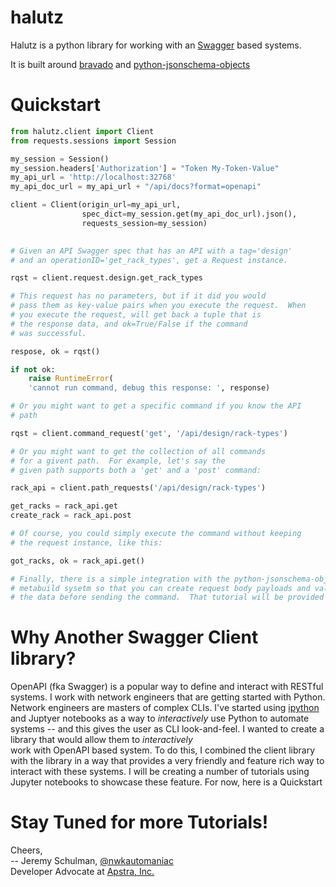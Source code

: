 # halutz

Halutz is a python library for working with an [Swagger](https://swagger.io/) based systems.


It is built around [bravado](https://github.com/Yelp/bravado) and
 [python-jsonschema-objects](https://github.com/cwacek/python-jsonschema-objects)


# Quickstart

````python
from halutz.client import Client
from requests.sessions import Session

my_session = Session()
my_session.headers['Authorization'] = "Token My-Token-Value"
my_api_url = 'http://localhost:32768'
my_api_doc_url = my_api_url + "/api/docs?format=openapi"

client = Client(origin_url=my_api_url, 
                spec_dict=my_session.get(my_api_doc_url).json(),
                requests_session=my_session)
    

# Given an API Swagger spec that has an API with a tag='design'
# and an operationID='get_rack_types', get a Request instance.

rqst = client.request.design.get_rack_types

# This request has no parameters, but if it did you would
# pass them as key-value pairs when you execute the request.  When
# you execute the request, will get back a tuple that is  
# the response data, and ok=True/False if the command
# was successful.

respose, ok = rqst()

if not ok:
    raise RuntimeError(
    'cannot run command, debug this response: ', response)

# Or you might want to get a specific command if you know the API
# path

rqst = client.command_request('get', '/api/design/rack-types')

# Or you might want to get the collection of all commands
# for a givent path.  For example, let's say the
# given path supports both a 'get' and a 'post' command:

rack_api = client.path_requests('/api/design/rack-types')

get_racks = rack_api.get
create_rack = rack_api.post

# Of course, you could simply execute the command without keeping
# the request instance, like this:

got_racks, ok = rack_api.get()

# Finally, there is a simple integration with the python-jsonschema-objects
# metabuild sysetm so that you can create request body payloads and validate
# the data before sending the command.  That tutorial will be provided soon.
````

# Why Another Swagger Client library?

OpenAPI (fka Swagger) is a popular way to define and interact with RESTful systems. I work with
network engineers that are getting started with Python.  Network engineers are masters of
complex CLIs.  I've started using [ipython](https://ipython.org/) and Juptyer notebooks
as a way to *interactively* use Python to automate systems -- and this gives the user
as CLI look-and-feel.  I wanted to create a library that would allow them to *interactively*  
work with OpenAPI based system.  To do this, I combined the 
 client library with the  library in a way that provides
a very friendly and feature rich way to interact with these systems.  I will be creating a number of
tutorials using Jupyter notebooks to showcase these feature.  For now, here is a Quickstart  


# Stay Tuned for more Tutorials!

Cheers,
<br>
-- Jeremy Schulman, [@nwkautomaniac](https://twitter.com/nwkautomaniac)
<br>
Developer Advocate at [Apstra, Inc.](www.apstra.com)

